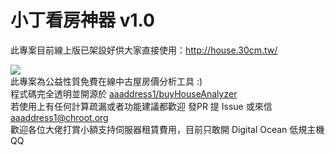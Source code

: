 # 小丁看房神器 v1.0

此專案目前線上版已架設好供大家直接使用：http://house.30cm.tw/

<a href="https://p.opay.tw/9F9ik"><img src="https://payment.opay.tw/Content/themes/WebStyle201404/images/allpay.png" /></a>
<br>
此專案為公益性質免費在線中古屋房價分析工具 :)<br>
程式碼完全透明並開源於 <a href="http://github.com/aaaddress1/buyHouseAnalyzer">aaaddress1/buyHouseAnalyzer</a><br>
若使用上有任何計算疏漏或者功能建議都歡迎 發PR 提 Issue 或來信 aaaddress1@chroot.org<br>
歡迎各位大佬打賞小額支持伺服器租賃費用，目前只敢開 Digital Ocean 低規主機 QQ<br>
